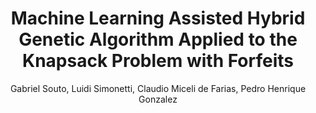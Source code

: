 ---
paperId: 23
author: Gabriel Souto, Luidi Simonetti, Claudio Miceli de Farias, Pedro Henrique Gonzalez
publicationauthor: Souto, G. et. al.
title: Machine Learning Assisted Hybrid Genetic Algorithm Applied to the Knapsack Problem with Forfeits
pdf: Gabriel_Souto.pdf
poster: --
pitch: --
type: Poster
topic: Genetic Algorithm
subtopic: Backpack Problem
link: https://doi.org/10.52591/lxai202407275
conference: icml
year: 2024
tags: icml-2024
location: Vienna, Austria
---